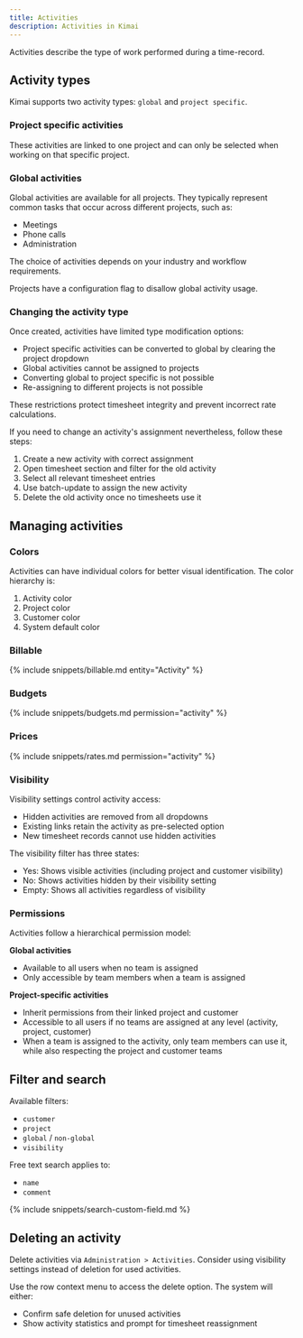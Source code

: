 ```yaml
---
title: Activities
description: Activities in Kimai
---
```


Activities describe the type of work performed during a time-record.

## Activity types

Kimai supports two activity types: `global` and `project specific`.

### Project specific activities

These activities are linked to one project and can only be selected when working on that specific project.

### Global activities

Global activities are available for all projects. They typically represent common tasks that occur across different projects, such as:
- Meetings
- Phone calls
- Administration

The choice of activities depends on your industry and workflow requirements.

Projects have a configuration flag to disallow global activity usage. 

### Changing the activity type

Once created, activities have limited type modification options:
- Project specific activities can be converted to global by clearing the project dropdown
- Global activities cannot be assigned to projects
- Converting global to project specific is not possible
- Re-assigning to different projects is not possible

These restrictions protect timesheet integrity and prevent incorrect rate calculations.

If you need to change an activity's assignment nevertheless, follow these steps:
1. Create a new activity with correct assignment
2. Open timesheet section and filter for the old activity
3. Select all relevant timesheet entries
4. Use batch-update to assign the new activity
5. Delete the old activity once no timesheets use it

## Managing activities

### Colors

Activities can have individual colors for better visual identification. The color hierarchy is:
1. Activity color
2. Project color
3. Customer color
4. System default color

### Billable

{% include snippets/billable.md entity="Activity" %}

### Budgets

{% include snippets/budgets.md permission="activity" %}

### Prices

{% include snippets/rates.md permission="activity" %}

### Visibility

Visibility settings control activity access:
- Hidden activities are removed from all dropdowns
- Existing links retain the activity as pre-selected option
- New timesheet records cannot use hidden activities

The visibility filter has three states:
- Yes: Shows visible activities (including project and customer visibility)
- No: Shows activities hidden by their visibility setting
- Empty: Shows all activities regardless of visibility

### Permissions

Activities follow a hierarchical permission model:

**Global activities**
- Available to all users when no team is assigned
- Only accessible by team members when a team is assigned

**Project-specific activities**
- Inherit permissions from their linked project and customer
- Accessible to all users if no teams are assigned at any level (activity, project, customer)
- When a team is assigned to the activity, only team members can use it, while also respecting the project and customer teams

## Filter and search

Available filters:
- `customer`
- `project`
- `global` / `non-global`
- `visibility`

Free text search applies to:
- `name`
- `comment`

{% include snippets/search-custom-field.md %}

## Deleting an activity

Delete activities via `Administration > Activities`. Consider using visibility settings instead of deletion for used activities.

Use the row context menu to access the delete option. The system will either:
- Confirm safe deletion for unused activities
- Show activity statistics and prompt for timesheet reassignment
